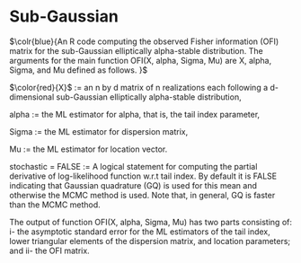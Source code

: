 # Sub-Gaussian
$\colr{blue}{An R code computing the observed Fisher information (OFI) matrix for the sub-Gaussian elliptically alpha-stable distribution.
The arguments for the main function OFI(X, alpha, Sigma, Mu) are X, alpha, Sigma, and Mu defined as follows. }$

$\color{red}{X}$     := an n by d matrix of n realizations each following a d-dimensional sub-Gaussian elliptically alpha-stable distribution,

alpha := the ML estimator for alpha, that is, the tail index parameter,

Sigma := the ML estimator for dispersion matrix,

Mu    := the ML estimator for location vector.

stochastic = FALSE := A logical statement for computing the partial derivative of log-likelihood function w.r.t tail index. By default it is FALSE indicating that Gaussian quadrature (GQ) is used for this mean and otherwise the MCMC method is used. Note that, in general, GQ is faster than the MCMC method. 

The output of function OFI(X, alpha, Sigma, Mu) has two parts consisting of: i- the asymptotic standard error for the ML estimators of the tail index, lower triangular elements of the dispersion matrix, and location parameters; and ii- the OFI matrix.
